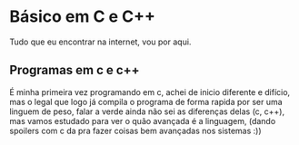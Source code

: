# Básico em C e C++
 Tudo que eu encontrar na internet, vou por aqui.

 ## Programas em c e c++
 É minha primeira vez programando em c, achei de inicio diferente e difício, mas o legal
 que logo já compila o programa de forma rapida por ser uma linguem de peso, falar a verde ainda não sei as diferenças delas (c, c++), mas vamos estudado para ver o quão avançada é a linguagem, (dando spoilers com c da pra fazer coisas bem avançadas nos sistemas :)) 

